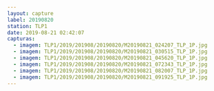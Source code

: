 ```yaml
---
layout: capture
label: 20190820
station: TLP1
date: 2019-08-21 02:42:07
capturas:
  - imagem: TLP1/2019/201908/20190820/M20190821_024207_TLP_1P.jpg
  - imagem: TLP1/2019/201908/20190820/M20190821_030515_TLP_1P.jpg
  - imagem: TLP1/2019/201908/20190820/M20190821_045620_TLP_1P.jpg
  - imagem: TLP1/2019/201908/20190820/M20190821_072343_TLP_1P.jpg
  - imagem: TLP1/2019/201908/20190820/M20190821_082007_TLP_1P.jpg
  - imagem: TLP1/2019/201908/20190820/M20190821_091925_TLP_1P.jpg
---
```

